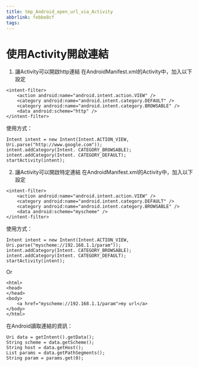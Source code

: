```yaml
---
title: tmp_Android_open_url_via_Activity
abbrlink: febbe8cf
tags:
---
```

使用Activity開啟連結
===

1. 讓Activity可以開啟http連結
在AndroidManifest.xml的Activity中，加入以下設定
```
<intent-filter>  
    <action android:name="android.intent.action.VIEW" />  
    <category android:name="android.intent.category.DEFAULT" />  
    <category android:name="android.intent.category.BROWSABLE" />  
    <data android:scheme="http" />  
</intent-filter>
```

使用方式：
```
Intent intent = new Intent(Intent.ACTION_VIEW, Uri.parse("http://www.google.com"));  
intent.addCategory(Intent. CATEGORY_BROWSABLE);  
intent.addCategory(Intent. CATEGORY_DEFAULT);  
startActivity(intent);
```

2. 讓Activity可以開啟特定連結
在AndroidManifest.xml的Activity中，加入以下設定
```
<intent-filter>  
    <action android:name="android.intent.action.VIEW" />  
    <category android:name="android.intent.category.DEFAULT" />  
    <category android:name="android.intent.category.BROWSABLE" />  
    <data android:scheme="myscheme" /> 
</intent-filter>
```

使用方式：
```
Intent intent = new Intent(Intent.ACTION_VIEW, Uri.parse("myscheme://192.168.1.1/param"));  
intent.addCategory(Intent. CATEGORY_BROWSABLE);  
intent.addCategory(Intent. CATEGORY_DEFAULT);  
startActivity(intent);
```
Or
```
<html>  
<head>  
</head>  
<body>  
    <a href="myscheme://192.168.1.1/param">my url</a>
</body>  
</html> 
```

在Android讀取連結的資訊：
```
Uri data = getIntent().getData();  
String scheme = data.getScheme();  
String host = data.getHost();  
List params = data.getPathSegments();  
String param = params.get(0);
```